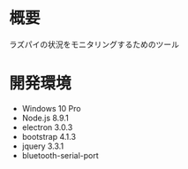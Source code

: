 # 概要
ラズパイの状況をモニタリングするためのツール

# 開発環境
- Windows 10 Pro
- Node.js 8.9.1
- electron 3.0.3
- bootstrap 4.1.3
- jquery 3.3.1
- bluetooth-serial-port